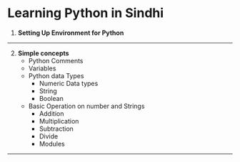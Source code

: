 # Learning Python in Sindhi
1. **Setting Up Environment for Python**
-----------------------------------------
2. **Simple concepts**
    - Python Comments
    - Variables
    - Python data Types 
        - Numeric Data types
        - String
        - Boolean
    - Basic Operation on number and Strings 
        - Addition
        - Multiplication 
        - Subtraction
        - Divide 
        - Modules

    
-------------------------------------------
